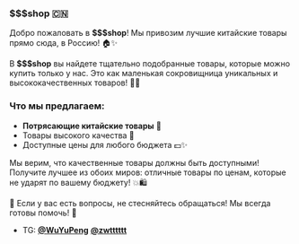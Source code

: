 ### $$$shop 🇨🇳

Добро пожаловать в **$$$shop**! Мы привозим лучшие китайские товары прямо сюда, в Россию! 🏠✨

В **$$$shop** вы найдете тщательно подобранные товары, которые можно купить только у нас. Это как маленькая сокровищница уникальных и высококачественных товаров! 🎁✨

### Что мы предлагаем:
- **Потрясающие китайские товары** 🧧
- Товары высокого качества 💎
- Доступные цены для любого бюджета 💵✨

Мы верим, что качественные товары должны быть доступными! Получите лучшее из обоих миров: отличные товары по ценам, которые не ударят по вашему бюджету! 💥🛍️

💬 Если у вас есть вопросы, не стесняйтесь обращаться! Мы всегда готовы помочь! 🤗
- TG: **[@WuYuPeng](https://t.me/WuYuPeng)** **[@zwtttttt](https://t.me/zwtttttt)**     

